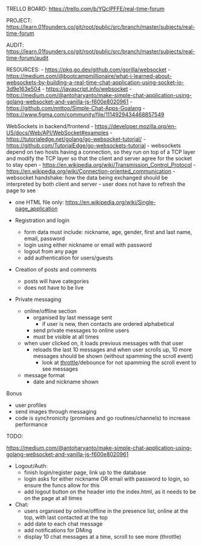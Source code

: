 TRELLO BOARD: https://trello.com/b/YQclPFFE/real-time-forum

PROJECT: https://learn.01founders.co/git/root/public/src/branch/master/subjects/real-time-forum

AUDIT: https://learn.01founders.co/git/root/public/src/branch/master/subjects/real-time-forum/audit

RESOURCES:
    - https://pkg.go.dev/github.com/gorilla/websocket
    - https://medium.com/@bootcampmillionaire/what-i-learned-about-websockets-by-building-a-real-time-chat-application-using-socket-io-3d9e163e504
    - https://javascript.info/websocket
    - https://medium.com/@antoharyanto/make-simple-chat-application-using-golang-websocket-and-vanilla-js-f600e8020961
        - https://github.com/nnttoo/Simple-Chat-Apps-Goalang
    - https://www.figma.com/community/file/1114929434468857549

WebSockets in backend/frontend
    - https://developer.mozilla.org/en-US/docs/Web/API/WebSocket#examples
    - https://tutorialedge.net/golang/go-websocket-tutorial/
        - https://github.com/TutorialEdge/go-websockets-tutorial
    - websockets depend on two hosts having a connection, so they run on top of a TCP layer and modify the TCP layer so that the client and server agree for the socket to stay open
        - https://en.wikipedia.org/wiki/Transmission_Control_Protocol
        - https://en.wikipedia.org/wiki/Connection-oriented_communication
    - websocket handshake: how the data being exchanged should be interpreted by both client and server 
    - user does not have to refresh the page to see

- one HTML file only: https://en.wikipedia.org/wiki/Single-page_application

- Registration and login
    - form data must include: nickname, age, gender, first and last name, email, password
    - login using either nickname or email with password
    - logout from any page
    - add authentication for users/guests

- Creation of posts and comments
    - posts will have categories
    - does not have to be live

- Private messaging
    - online/offline section
        - organised by last message sent
            - if user is new, then contacts are ordered alphabetical
        - send private messages to online users
        - must be visible at all times
    - when user clicked on, it loads previous messages with that user
        - reloads the last 10 messages and when user scrolls up, 10 more messages should be shown (without spamming the scroll event)
            - look at [throttle](https://css-tricks.com/debouncing-throttling-explained-examples/#throttle)/debounce for not spamming the scroll event to see messages
    - message format
        - date and nickname shown

Bonus
- user profiles
- send images through messaging
- code is synchronicity (promises and go routines/channels) to increase performance

TODO:

https://medium.com/@antoharyanto/make-simple-chat-application-using-golang-websocket-and-vanilla-js-f600e8020961

- Logout/Auth:
    - finish login/register page, link up to the database
    - login asks for either nickname OR email with password to login, so ensure the funcs allow for this
    - add logout button on the header into the index.html, as it needs to be on the page at all times
- Chat:
    - users organised by online/offline in the presence list, online at the top, with last contacted at the top
    - add date to each chat message
    - add notifications for DMing
    - display 10 chat messages at a time, scroll to see more (throttle)







